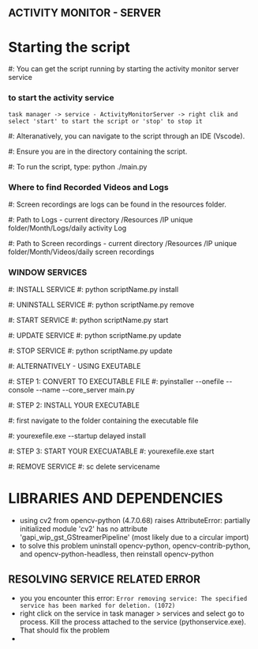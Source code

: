 
## ACTIVITY MONITOR - SERVER

# Starting the script

#: You can get the script running by starting the activity monitor server service

### to start the activity service

    task manager -> service - ActivityMonitorServer -> right clik and select 'start' to start the script or 'stop' to stop it

#: Alteranatively, you can navigate to the script through an IDE (Vscode).

#: Ensure you are in the directory containing the script.

#: To run the script, type:
    python ./main.py

### Where to find Recorded Videos and Logs

#: Screen recordings are logs can be found in the resources folder.

#: Path to Logs
    - current directory /Resources /IP unique folder/Month/Logs/daily activity Log

#: Path to Screen recordings
    - current directory /Resources /IP unique folder/Month/Videos/daily screen recordings


### WINDOW SERVICES

#: INSTALL SERVICE
#: python scriptName.py install

#: UNINSTALL SERVICE
#: python scriptName.py remove

#: START SERVICE
#: python scriptName.py start

#: UPDATE SERVICE
#: python scriptName.py update

#: STOP SERVICE
#: python scriptName.py update

#: ALTERNATIVELY - USING EXEUTABLE

#: STEP 1: CONVERT TO EXECUTABLE FILE
#: pyinstaller --onefile --console --name --core_server main.py

#: STEP 2: INSTALL YOUR EXECUTABLE

#: first navigate to the folder containing the executable file

#: yourexefile.exe --startup delayed install

#: STEP 3: START YOUR EXECUATABLE
#: yourexefile.exe start

#: REMOVE SERVICE
#: sc delete servicename

# LIBRARIES AND DEPENDENCIES
- using cv2 from opencv-python (4.7.0.68) raises AttributeError: partially initialized module 'cv2' has no attribute 'gapi_wip_gst_GStreamerPipeline' (most likely due to a circular import)
- to solve this problem uninstall opencv-python, opencv-contrib-python, and opencv-python-headless, then reinstall opencv-python

## RESOLVING SERVICE RELATED ERROR
- you you encounter this error: `Error removing service: The specified service has been marked for deletion. (1072)`
- right click on the service in task manager > services and select go to process. Kill the process attached to the service (pythonservice.exe). That should fix the problem
- 